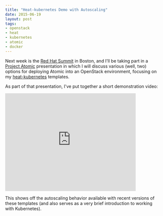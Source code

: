 ```yaml
---
title: "Heat-kubernetes Demo with Autoscaling"
date: 2015-06-19
layout: post
tags:
- openstack
- heat
- kubernetes
- atomic
- docker
---
```


Next week is the [Red Hat Summit][] in Boston, and I'll be taking part
in a [Project Atomic][] presentation in which I will discuss various
(well, two) options for deploying Atomic into an OpenStack
environment, focusing on my [heat-kubernetes][] templates.

[red hat summit]: http://www.redhat.com/summit/
[project atomic]: http://www.projectatomic.io/
[heat-kubernetes]: https://github.com/projectatomic/heat-kubernetes/

As part of that presentation, I've put together a short demonstration video:

<iframe width="420" height="315" src="https://www.youtube.com/embed/tS5X0qi04ZU" frameborder="0" allowfullscreen></iframe>

This shows off the autoscaling behavior available with recent versions
of these templates (and also serves as a very brief introduction to
working with Kubernetes).

